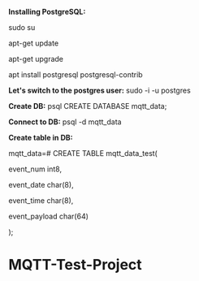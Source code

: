 **Installing PostgreSQL:**

sudo su

apt-get update

apt-get upgrade

apt install postgresql postgresql-contrib


**Let's switch to the postgres user:**
sudo -i -u postgres


**Create DB:**
psql CREATE DATABASE mqtt_data;


**Connect to DB:**
psql -d mqtt_data


**Create table in DB:**

mqtt_data=# CREATE TABLE mqtt_data_test(

event_num int8,

event_date char(8),

event_time char(8),

event_payload char(64)

);


# MQTT-Test-Project

